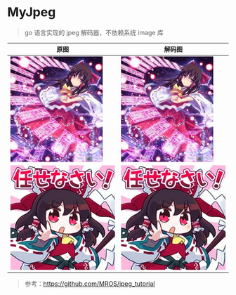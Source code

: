 # MyJpeg
> go 语言实现的 jpeg 解码器，不依赖系统 image 库

| 原图        | 解码图   |
|-----------|-------|
| ![images.jpeg](images.jpeg)    | ![images_new.jpg](images_new.jpg) |
| ![temp.jpg](temp.jpg) | ![temp_new.jpg](temp_new.jpg)  |
> 参考：https://github.com/MROS/jpeg_tutorial